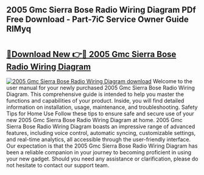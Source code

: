 ## 2005 Gmc Sierra Bose Radio Wiring Diagram PDf Free Download - Part-7iC Service Owner Guide RlMyq

# <h2><a href="http://dfklz4.blite.top/?on=2005+Gmc+Sierra+Bose+Radio+Wiring+Diagram">🔗Download New 👉🔴 2005 Gmc Sierra Bose Radio Wiring Diagram</a></h2>

[![2005 Gmc Sierra Bose Radio Wiring Diagram download](https://i.imgur.com/lujVjoI.png)](http://dfklz4.blite.top/?on=2005+Gmc+Sierra+Bose+Radio+Wiring+Diagram)
Welcome to the user manual for your newly purchased 2005 Gmc Sierra Bose Radio Wiring Diagram. This comprehensive guide is intended to help you master the functions and capabilities of your product. Inside, you will find detailed information on installation, usage, maintenance, and troubleshooting. Safety Tips for Home Use Follow these tips to ensure safe and secure use of your new 2005 Gmc Sierra Bose Radio Wiring Diagram at home. 2005 Gmc Sierra Bose Radio Wiring Diagram boasts an impressive range of advanced features, including voice control, automatic syncing, customizable settings, and real-time analytics, all accessible through the user-friendly interface. Our expectation is that the 2005 Gmc Sierra Bose Radio Wiring Diagram has been a reliable companion in your journey to becoming proficient in using your new gadget. Should you need any assistance or clarification, please do not hesitate to contact our support team.
